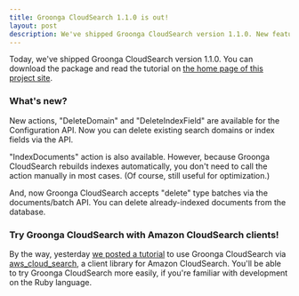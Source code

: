 ```yaml
---
title: Groonga CloudSearch 1.1.0 is out!
layout: post
description: We've shipped Groonga CloudSearch version 1.1.0. New features come with the release!
---
```


Today, we've shipped Groonga CloudSearch version 1.1.0. You can download the package and read the tutorial on [the home page of this project site](/).

### What's new?

New actions, "DeleteDomain" and "DeleteIndexField" are available for the Configuration API. Now you can delete existing search domains or index fields via the API.

"IndexDocuments" action is also available. However, because Groonga CloudSearch rebuilds indexes automatically, you don't need to call the action manually in most cases. (Of course, still useful for optimization.)

And, now Groonga CloudSearch accepts "delete" type batches via the documents/batch API. You can delete already-indexed documents from the database.

### Try Groonga CloudSearch with Amazon CloudSearch clients!

By the way, yesterday [we posted a tutorial](/blog/2012/07/25/work-with-aws-cloud-search-gem/) to use Groonga CloudSearch via [aws\_cloud\_search](https://github.com/spokesoftware/aws_cloud_search), a client library for Amazon CloudSearch. You'll be able to try Groonga CloudSearch more easily, if you're familiar with development on the Ruby language.
